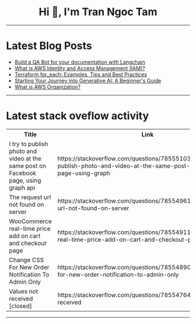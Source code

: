 <h1 align="center">Hi 👋, I'm Tran Ngoc Tam</h1>

---

# Latest Blog Posts 
<!-- BLOG-POST-LIST:START -->
- [Build a QA Bot for your documentation with Langchain](https://dev.to/winglang/build-a-qa-bot-for-your-documentation-with-langchain-48g9)
- [What is AWS Identity and Access Management &lpar;IAM&rpar;?](https://dev.to/jay_tillu/what-is-aws-identity-and-access-management-iam-39kp)
- [Terraform for_each: Examples, Tips and Best Practices](https://dev.to/env0/terraform-foreach-examples-tips-and-best-practices-4847)
- [Starting Your Journey into Generative AI: A Beginner&#39;s Guide](https://dev.to/aws-heroes/starting-your-journey-into-generative-ai-a-beginners-guide-27am)
- [What is AWS Organization?](https://dev.to/jay_tillu/what-is-aws-organization-416o)
<!-- BLOG-POST-LIST:END -->

---

# Latest stack oveflow activity
<table>
  <tr><th>Title</th><th>Link</th></tr>
  <!-- STACKOVERFLOW:START --><tr><td>I try to publish photo and video at the same post on Facebook page, using graph api</td><td>https://stackoverflow.com/questions/78555103/i-try-to-publish-photo-and-video-at-the-same-post-on-facebook-page-using-graph</td></tr><tr><td>The request url not found on server</td><td>https://stackoverflow.com/questions/78554961/the-request-url-not-found-on-server</td></tr><tr><td>WooCommerce real-time price add on cart and checkout page</td><td>https://stackoverflow.com/questions/78554911/woocommerce-real-time-price-add-on-cart-and-checkout-page</td></tr><tr><td>Change CSS For New Order Notification To Admin Only</td><td>https://stackoverflow.com/questions/78554890/change-css-for-new-order-notification-to-admin-only</td></tr><tr><td>Values ​not received [closed]</td><td>https://stackoverflow.com/questions/78554764/values-not-received</td></tr><!-- STACKOVERFLOW:END -->
</table>

---


